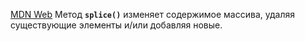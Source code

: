 [MDN Web](https://developer.mozilla.org/ru/docs/Web/JavaScript/Reference/Global_Objects/Array/splice)
Метод **`splice()`** изменяет содержимое массива, удаляя существующие элементы и/или добавляя новые.